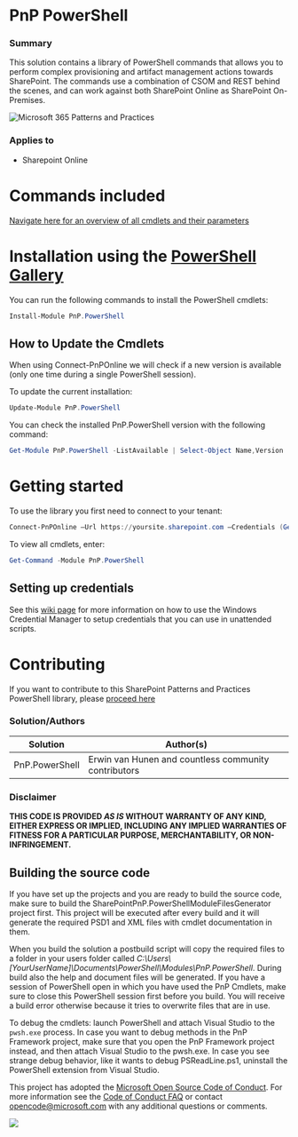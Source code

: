 ﻿# PnP PowerShell  #

### Summary ###
This solution contains a library of PowerShell commands that allows you to perform complex provisioning and artifact management actions towards SharePoint. The commands use a combination of CSOM and REST behind the scenes, and can work against both SharePoint Online as SharePoint On-Premises.

![Microsoft 365 Patterns and Practices](https://devofficecdn.azureedge.net/media/Default/PnP/sppnp.png)
  
### Applies to ###
-  Sharepoint Online

# Commands included #
[Navigate here for an overview of all cmdlets and their parameters](https://docs.microsoft.com/powershell/sharepoint/sharepoint-pnp/sharepoint-pnp-cmdlets?view=sharepoint-ps)

# Installation using the [PowerShell Gallery](https://www.powershellgallery.com)

You can run the following commands to install the PowerShell cmdlets:

```PowerShell
Install-Module PnP.PowerShell
```

## How to Update the Cmdlets 
When using Connect-PnPOnline we will check if a new version is available (only one time during a single PowerShell session).

To update the current installation:

```powershell
Update-Module PnP.PowerShell
``` 

You can check the installed PnP.PowerShell version with the following command:

```powershell
Get-Module PnP.PowerShell -ListAvailable | Select-Object Name,Version | Sort-Object Version -Descending
```

# Getting started #

To use the library you first need to connect to your tenant:

```powershell
Connect-PnPOnline –Url https://yoursite.sharepoint.com –Credentials (Get-Credential)
```

To view all cmdlets, enter:

```powershell
Get-Command -Module PnP.PowerShell
```

## Setting up credentials ##
See this [wiki page](https://github.com/pnp/PnP-PowerShell/wiki/How-to-use-the-Windows-Credential-Manager-to-ease-authentication-with-PnP-PowerShell) for more information on how to use the Windows Credential Manager to setup credentials that you can use in unattended scripts.

# Contributing #

If you want to contribute to this SharePoint Patterns and Practices PowerShell library, please [proceed here](CONTRIBUTING.md)

### Solution/Authors ###
Solution | Author(s)
---------|----------
PnP.PowerShell | Erwin van Hunen and countless community contributors

### Disclaimer ###
**THIS CODE IS PROVIDED *AS IS* WITHOUT WARRANTY OF ANY KIND, EITHER EXPRESS OR IMPLIED, INCLUDING ANY IMPLIED WARRANTIES OF FITNESS FOR A PARTICULAR PURPOSE, MERCHANTABILITY, OR NON-INFRINGEMENT.**


## Building the source code ##

If you have set up the projects and you are ready to build the source code, make sure to build the SharePointPnP.PowerShellModuleFilesGenerator project first. This project will be executed after every build and it will generate the required PSD1 and XML files with cmdlet documentation in them.

When you build the solution a postbuild script will copy the required files to a folder in your users folder called 
*C:\Users\\[YourUserName]\Documents\PowerShell\Modules\PnP.PowerShell*. During build also the help and document files will be generated. If you have a session of PowerShell open in which you have used the PnP Cmdlets, make sure to close this PowerShell session first before you build. You will receive a build error otherwise because it tries to overwrite files that are in use.

To debug the cmdlets: launch PowerShell and attach Visual Studio to the `pwsh.exe` process. In case you want to debug methods in the PnP Framework project, make sure that you open the PnP Framework project instead, and then attach Visual Studio to the pwsh.exe. In case you see strange debug behavior, like it wants to debug PSReadLine.ps1, uninstall the PowerShell extension from Visual Studio.

This project has adopted the [Microsoft Open Source Code of Conduct](https://opensource.microsoft.com/codeofconduct/). For more information see the [Code of Conduct FAQ](https://opensource.microsoft.com/codeofconduct/faq/) or contact [opencode@microsoft.com](mailto:opencode@microsoft.com) with any additional questions or comments.

<img src="https://telemetry.sharepointpnp.com/pnp-powershell/readme" /> 
